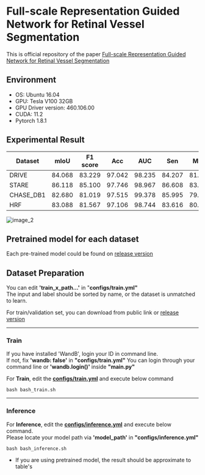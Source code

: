 # Full-scale Representation Guided Network for Retinal Vessel Segmentation
This is official repository of the paper [Full-scale Representation Guided Network for Retinal Vessel Segmentation](https://arxiv.org/abs/2501.18921)


## Environment

- OS: Ubuntu 16.04
- GPU: Tesla V100 32GB
- GPU Driver version: 460.106.00
- CUDA: 11.2
- Pytorch 1.8.1

## Experimental Result

|Dataset|mIoU|F1 score|Acc|AUC|Sen|MCC
|---|---|---|---|---|---|---|
|DRIVE|84.068|83.229|97.042|98.235|84.207|81.731|
|STARE|86.118|85.100|97.746|98.967|86.608|83.958|
|CHASE_DB1|82.680|81.019|97.515|99.378|85.995|79.889|
|HRF|83.088|81.567|97.106|98.744|83.616|80.121|

![image_2](images/Qualitative_evaluation.png)


## Pretrained model for each dataset
Each pre-trained model could be found on [release version](https://github.com/ZombaSY/FSG-Net-pytorch/releases/tag/1.0.0)


## Dataset Preparation
You can edit <b>'train_x_path...'</b> in "<b>configs/train.yml"</b> <br>
The input and label should be sorted by name, or the dataset is unmatched to learn.

For train/validation set, you can download from public link or [release version](https://github.com/ZombaSY/FSG-Net-pytorch/releases/tag/1.0.0)

---

### Train

If you have installed 'WandB', login your ID in command line.<br>
If not, fix <b>'wandb: false'</b> in <b>"configs/train.yml"</b>
You can login through your command line or <b>'wandb.login()'</b> inside <b>"main.py"</b>

For <b>Train</b>, edit the [<b>configs/train.yml</b>](configs/train.yml) and execute below command
```
bash bash_train.sh
```

---

### Inference

For <b>Inference</b>, edit the [<b>configs/inference.yml</b>](configs/inference.yml) and execute below command. <br>
Please locate your model path via  <b>'model_path'</b> in <b>"configs/inference.yml"</b>
```
bash bash_inference.sh
```

- If you are using pretrained model, the result should be approximate to table's
